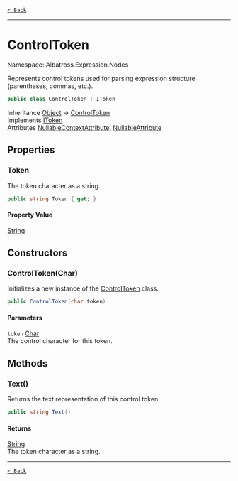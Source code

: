 [`< Back`](../../../)

---

# ControlToken

Namespace: Albatross.Expression.Nodes

Represents control tokens used for parsing expression structure (parentheses, commas, etc.).

```csharp
public class ControlToken : IToken
```

Inheritance [Object](https://docs.microsoft.com/en-us/dotnet/api/system.object) → [ControlToken](./albatross/expression/nodes/controltoken)<br>
Implements [IToken](./albatross/expression/nodes/itoken)<br>
Attributes [NullableContextAttribute](https://docs.microsoft.com/en-us/dotnet/api/system.runtime.compilerservices.nullablecontextattribute), [NullableAttribute](https://docs.microsoft.com/en-us/dotnet/api/system.runtime.compilerservices.nullableattribute)

## Properties

### **Token**

The token character as a string.

```csharp
public string Token { get; }
```

#### Property Value

[String](https://docs.microsoft.com/en-us/dotnet/api/system.string)<br>

## Constructors

### **ControlToken(Char)**

Initializes a new instance of the [ControlToken](./albatross/expression/nodes/controltoken) class.

```csharp
public ControlToken(char token)
```

#### Parameters

`token` [Char](https://docs.microsoft.com/en-us/dotnet/api/system.char)<br>
The control character for this token.

## Methods

### **Text()**

Returns the text representation of this control token.

```csharp
public string Text()
```

#### Returns

[String](https://docs.microsoft.com/en-us/dotnet/api/system.string)<br>
The token character as a string.

---

[`< Back`](../../../)
